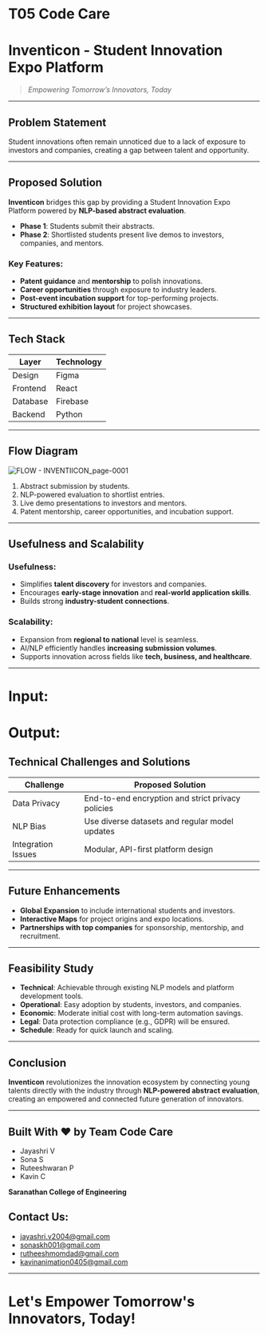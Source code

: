# T05 Code Care
#  Inventicon - Student Innovation Expo Platform

> *Empowering Tomorrow’s Innovators, Today*

---

##  Problem Statement

Student innovations often remain unnoticed due to a lack of exposure to investors and companies, creating a gap between talent and opportunity.

---

##  Proposed Solution

**Inventicon** bridges this gap by providing a Student Innovation Expo Platform powered by **NLP-based abstract evaluation**.

-  **Phase 1**: Students submit their abstracts.
-  **Phase 2**: Shortlisted students present live demos to investors, companies, and mentors.

### Key Features:
-  **Patent guidance** and **mentorship** to polish innovations.
-  **Career opportunities** through exposure to industry leaders.
-  **Post-event incubation support** for top-performing projects.
-  **Structured exhibition layout** for project showcases.

---

##  Tech Stack

| Layer       | Technology    |
|-------------|---------------|
|  Design     | Figma         |
|  Frontend   | React         |
|  Database   | Firebase      |
|  Backend    | Python        |

---

##  Flow Diagram

![FLOW - INVENTIICON_page-0001](https://github.com/user-attachments/assets/36af061b-f5a3-41c7-9560-9d1a3c032e92)

1. Abstract submission by students.
2. NLP-powered evaluation to shortlist entries.
3. Live demo presentations to investors and mentors.
4. Patent mentorship, career opportunities, and incubation support.

---

##  Usefulness and Scalability

### Usefulness:
- Simplifies **talent discovery** for investors and companies.
- Encourages **early-stage innovation** and **real-world application skills**.
- Builds strong **industry-student connections**.

### Scalability:
- Expansion from **regional to national** level is seamless.
- AI/NLP efficiently handles **increasing submission volumes**.
- Supports innovation across fields like **tech, business, and healthcare**.

---
# Input:


# Output:



##  Technical Challenges and Solutions

| Challenge          | Proposed Solution |
|--------------------|-------------------|
|  Data Privacy      | End-to-end encryption and strict privacy policies |
|  NLP Bias          | Use diverse datasets and regular model updates |
| Integration Issues | Modular, API-first platform design |

---

##  Future Enhancements

-  **Global Expansion** to include international students and investors.
-  **Interactive Maps** for project origins and expo locations.
-  **Partnerships with top companies** for sponsorship, mentorship, and recruitment.

---

##  Feasibility Study

- **Technical**: Achievable through existing NLP models and platform development tools.
- **Operational**: Easy adoption by students, investors, and companies.
- **Economic**: Moderate initial cost with long-term automation savings.
- **Legal**: Data protection compliance (e.g., GDPR) will be ensured.
- **Schedule**: Ready for quick launch and scaling.

---

##  Conclusion

**Inventicon** revolutionizes the innovation ecosystem by connecting young talents directly with the industry through **NLP-powered abstract evaluation**, creating an empowered and connected future generation of innovators.

---

##  Built With ❤️ by Team Code Care

- Jayashri V
- Sona S
- Ruteeshwaran P
- Kavin C

**Saranathan College of Engineering**
##  Contact Us:
- jayashri.v2004@gmail.com
- sonaskh001@gmail.com
- rutheeshmomdad@gmail.com
- kavinanimation0405@gmail.com

---

#  Let's Empower Tomorrow's Innovators, Today!
